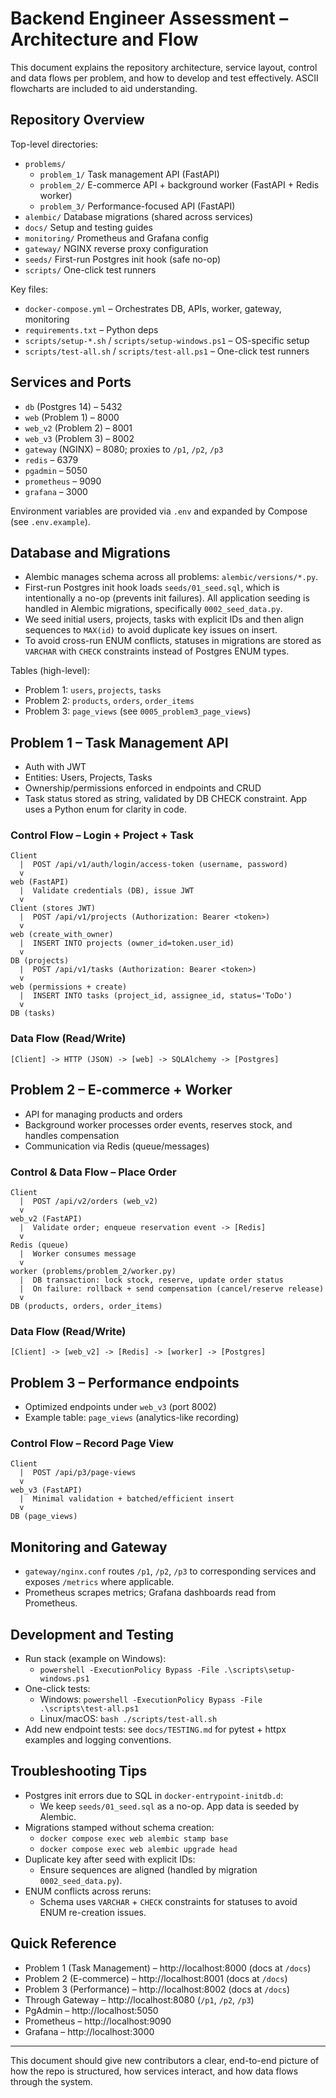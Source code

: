 # Backend Engineer Assessment – Architecture and Flow

This document explains the repository architecture, service layout, control and data flows per problem, and how to develop and test effectively. ASCII flowcharts are included to aid understanding.


## Repository Overview

Top-level directories:

- `problems/`
  - `problem_1/` Task management API (FastAPI)
  - `problem_2/` E-commerce API + background worker (FastAPI + Redis worker)
  - `problem_3/` Performance-focused API (FastAPI)
- `alembic/` Database migrations (shared across services)
- `docs/` Setup and testing guides
- `monitoring/` Prometheus and Grafana config
- `gateway/` NGINX reverse proxy configuration
- `seeds/` First-run Postgres init hook (safe no-op)
- `scripts/` One-click test runners

Key files:

- `docker-compose.yml` – Orchestrates DB, APIs, worker, gateway, monitoring
- `requirements.txt` – Python deps
- `scripts/setup-*.sh` / `scripts/setup-windows.ps1` – OS-specific setup
- `scripts/test-all.sh` / `scripts/test-all.ps1` – One-click test runners


## Services and Ports

- `db` (Postgres 14) – 5432
- `web` (Problem 1) – 8000
- `web_v2` (Problem 2) – 8001
- `web_v3` (Problem 3) – 8002
- `gateway` (NGINX) – 8080; proxies to `/p1`, `/p2`, `/p3`
- `redis` – 6379
- `pgadmin` – 5050
- `prometheus` – 9090
- `grafana` – 3000

Environment variables are provided via `.env` and expanded by Compose (see `.env.example`).


## Database and Migrations

- Alembic manages schema across all problems: `alembic/versions/*.py`.
- First-run Postgres init hook loads `seeds/01_seed.sql`, which is intentionally a no-op (prevents init failures). All application seeding is handled in Alembic migrations, specifically `0002_seed_data.py`.
- We seed initial users, projects, tasks with explicit IDs and then align sequences to `MAX(id)` to avoid duplicate key issues on insert.
- To avoid cross-run ENUM conflicts, statuses in migrations are stored as `VARCHAR` with `CHECK` constraints instead of Postgres ENUM types.

Tables (high-level):

- Problem 1: `users`, `projects`, `tasks`
- Problem 2: `products`, `orders`, `order_items`
- Problem 3: `page_views` (see `0005_problem3_page_views`)


## Problem 1 – Task Management API

- Auth with JWT
- Entities: Users, Projects, Tasks
- Ownership/permissions enforced in endpoints and CRUD
- Task status stored as string, validated by DB CHECK constraint. App uses a Python enum for clarity in code.

### Control Flow – Login + Project + Task
```
Client
  |  POST /api/v1/auth/login/access-token (username, password)
  v
web (FastAPI)
  |  Validate credentials (DB), issue JWT
  v
Client (stores JWT)
  |  POST /api/v1/projects (Authorization: Bearer <token>)
  v
web (create_with_owner)
  |  INSERT INTO projects (owner_id=token.user_id)
  v
DB (projects)
  |  POST /api/v1/tasks (Authorization: Bearer <token>)
  v
web (permissions + create)
  |  INSERT INTO tasks (project_id, assignee_id, status='ToDo')
  v
DB (tasks)
```

### Data Flow (Read/Write)
```
[Client] -> HTTP (JSON) -> [web] -> SQLAlchemy -> [Postgres]
```


## Problem 2 – E-commerce + Worker

- API for managing products and orders
- Background worker processes order events, reserves stock, and handles compensation
- Communication via Redis (queue/messages)

### Control & Data Flow – Place Order
```
Client
  |  POST /api/v2/orders (web_v2)
  v
web_v2 (FastAPI)
  |  Validate order; enqueue reservation event -> [Redis]
  v
Redis (queue)
  |  Worker consumes message
  v
worker (problems/problem_2/worker.py)
  |  DB transaction: lock stock, reserve, update order status
  |  On failure: rollback + send compensation (cancel/reserve release)
  v
DB (products, orders, order_items)
```

### Data Flow (Read/Write)
```
[Client] -> [web_v2] -> [Redis] -> [worker] -> [Postgres]
```


## Problem 3 – Performance endpoints

- Optimized endpoints under `web_v3` (port 8002)
- Example table: `page_views` (analytics-like recording)

### Control Flow – Record Page View
```
Client
  |  POST /api/p3/page-views
  v
web_v3 (FastAPI)
  |  Minimal validation + batched/efficient insert
  v
DB (page_views)
```


## Monitoring and Gateway

- `gateway/nginx.conf` routes `/p1`, `/p2`, `/p3` to corresponding services and exposes `/metrics` where applicable.
- Prometheus scrapes metrics; Grafana dashboards read from Prometheus.


## Development and Testing

- Run stack (example on Windows):
  - `powershell -ExecutionPolicy Bypass -File .\scripts\setup-windows.ps1`
- One-click tests:
  - Windows: `powershell -ExecutionPolicy Bypass -File .\scripts\test-all.ps1`
  - Linux/macOS: `bash ./scripts/test-all.sh`
- Add new endpoint tests: see `docs/TESTING.md` for pytest + httpx examples and logging conventions.


## Troubleshooting Tips

- Postgres init errors due to SQL in `docker-entrypoint-initdb.d`:
  - We keep `seeds/01_seed.sql` as a no-op. App data is seeded by Alembic.
- Migrations stamped without schema creation:
  - `docker compose exec web alembic stamp base`
  - `docker compose exec web alembic upgrade head`
- Duplicate key after seed with explicit IDs:
  - Ensure sequences are aligned (handled by migration `0002_seed_data.py`).
- ENUM conflicts across reruns:
  - Schema uses `VARCHAR` + `CHECK` constraints for statuses to avoid ENUM re-creation issues.


## Quick Reference

- Problem 1 (Task Management) – http://localhost:8000 (docs at `/docs`)
- Problem 2 (E-commerce) – http://localhost:8001 (docs at `/docs`)
- Problem 3 (Performance) – http://localhost:8002 (docs at `/docs`)
- Through Gateway – http://localhost:8080 (`/p1`, `/p2`, `/p3`)
- PgAdmin – http://localhost:5050
- Prometheus – http://localhost:9090
- Grafana – http://localhost:3000

---
This document should give new contributors a clear, end-to-end picture of how the repo is structured, how services interact, and how data flows through the system.
